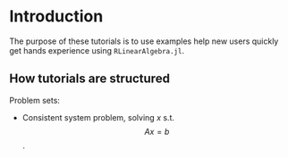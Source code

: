 # Introduction

The purpose of these tutorials is to use examples help new users quickly get hands 
experience using `RLinearAlgebra.jl`.

## How tutorials are structured

Problem sets:
- Consistent system problem, solving $x$ s.t. $$Ax = b$$.




